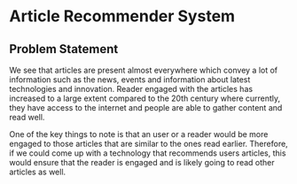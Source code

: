 # Article Recommender System

## Problem Statement

We see that articles are present almost everywhere which convey a lot of information such as the news, events and information about latest technologies and innovation. Reader engaged with the articles has increased to a large extent compared to the 20th century where currently, they have access to the internet and people are able to gather content and read well.

One of the key things to note is that an user or a reader would be more engaged to those articles that are similar to the ones read earlier. Therefore, if we could come up with a technology that recommends users articles, this would ensure that the reader is engaged and is likely going to read other articles as well. 

